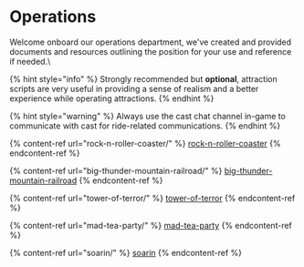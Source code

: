 # Operations

Welcome onboard our operations department, we've created and provided documents and resources outlining the position for your use and reference if needed.\


{% hint style="info" %}
Strongly recommended but **optional**, attraction scripts are very useful in providing a sense of realism and a better experience while operating attractions.
{% endhint %}

{% hint style="warning" %}
Always use the cast chat channel in-game to communicate with cast for ride-related communications.
{% endhint %}

{% content-ref url="rock-n-roller-coaster/" %}
[rock-n-roller-coaster](rock-n-roller-coaster/)
{% endcontent-ref %}

{% content-ref url="big-thunder-mountain-railroad/" %}
[big-thunder-mountain-railroad](big-thunder-mountain-railroad/)
{% endcontent-ref %}

{% content-ref url="tower-of-terror/" %}
[tower-of-terror](tower-of-terror/)
{% endcontent-ref %}

{% content-ref url="mad-tea-party/" %}
[mad-tea-party](mad-tea-party/)
{% endcontent-ref %}

{% content-ref url="soarin/" %}
[soarin](soarin/)
{% endcontent-ref %}
